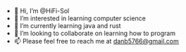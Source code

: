 - 👋 Hi, I’m @HiFi-Sol
- 👀 I’m interested in learning computer science
- 🌱 I’m currently learning java and rust
- 💞️ I’m looking to collaborate on learning how to program
- 📫 Please feel free to reach me at danb5766@gmail.com

<!---
HiFi-Sol/HiFi-Sol is a ✨ special ✨ repository because its `README.md` (this file) appears on your GitHub profile.
You can click the Preview link to take a look at your changes.
--->
